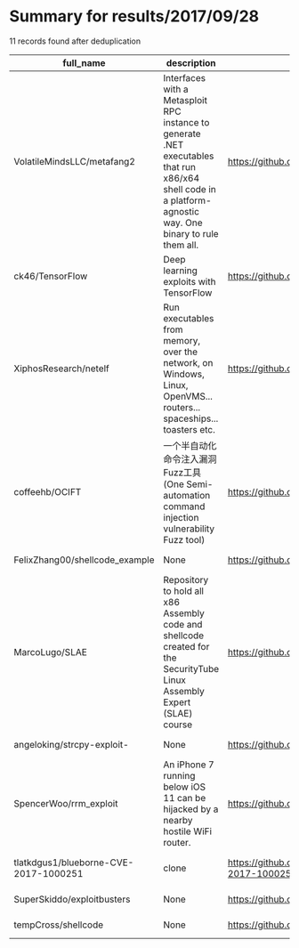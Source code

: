 
# Summary for results/2017/09/28
    
11 records found after deduplication

| full_name | description | html_url | matched_list | matched_count | pushed_at | size | stargazers_count | language | forks_count | vul_ids |
|---------------------------------------|-------------------------------------------------------------------------------------------------------------------------------------------------------------|----------------------------------------------------------|----------------------------------|-----------------|---------------------------|--------|--------------------|------------|---------------|----------------------|
| VolatileMindsLLC/metafang2 | Interfaces with a Metasploit RPC instance to generate .NET executables that run x86/x64 shell code in a platform-agnostic way. One binary to rule them all. | https://github.com/VolatileMindsLLC/metafang2 | ['metasploit module OR payload'] | 1 | 2017-09-28 19:31:03+00:00 | 30 | 24 | C# | 3 | [] |
| ck46/TensorFlow | Deep learning exploits with TensorFlow | https://github.com/ck46/TensorFlow | ['exploit'] | 1 | 2017-09-28 14:22:50+00:00 | 6 | 1 | Python | 0 | [] |
| XiphosResearch/netelf | Run executables from memory, over the network, on Windows, Linux, OpenVMS... routers... spaceships... toasters etc. | https://github.com/XiphosResearch/netelf | ['rce'] | 1 | 2017-09-28 17:42:53+00:00 | 492 | 233 | C | 34 | [] |
| coffeehb/OCIFT | 一个半自动化命令注入漏洞Fuzz工具(One Semi-automation command injection vulnerability Fuzz tool) | https://github.com/coffeehb/OCIFT | ['command injection'] | 1 | 2017-09-28 15:28:31+00:00 | 17 | 88 | Python | 38 | [] |
| FelixZhang00/shellcode_example | None | https://github.com/FelixZhang00/shellcode_example | ['shellcode'] | 1 | 2017-09-28 14:25:15+00:00 | 4 | 0 | Assembly | 0 | [] |
| MarcoLugo/SLAE | Repository to hold all x86 Assembly code and shellcode created for the SecurityTube Linux Assembly Expert (SLAE) course | https://github.com/MarcoLugo/SLAE | ['shellcode'] | 1 | 2017-09-28 23:47:17+00:00 | 20 | 1 | Assembly | 1 | [] |
| angeloking/strcpy-exploit- | None | https://github.com/angeloking/strcpy-exploit- | ['exploit'] | 1 | 2017-09-28 07:15:56+00:00 | 3 | 0 | Python | 0 | [] |
| SpencerWoo/rrm_exploit | An iPhone 7 running below iOS 11 can be hijacked by a nearby hostile WiFi router. | https://github.com/SpencerWoo/rrm_exploit | ['exploit'] | 1 | 2017-09-28 18:51:39+00:00 | 2044 | 34 | C | 3 | ['GPZ-1289'] |
| tlatkdgus1/blueborne-CVE-2017-1000251 | clone | https://github.com/tlatkdgus1/blueborne-CVE-2017-1000251 | ['cve-2'] | 1 | 2017-09-28 02:19:38+00:00 | 4 | 0 | Python | 0 | ['CVE-2017-1000251'] |
| SuperSkiddo/exploitbusters | None | https://github.com/SuperSkiddo/exploitbusters | ['exploit'] | 1 | 2017-09-28 19:02:26+00:00 | 0 | 0 | | 0 | [] |
| tempCross/shellcode | None | https://github.com/tempCross/shellcode | ['shellcode'] | 1 | 2017-09-28 22:19:19+00:00 | 1 | 0 | C | 0 | [] |
